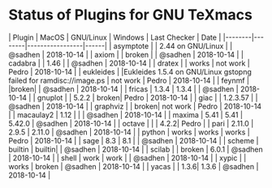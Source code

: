 # Status of Plugins for GNU TeXmacs

| Plugin | MacOS | GNU/Linux | Windows | Last Checker | Date |
|--------|--------|-----------------|------|
| asymptote | | 2.44 on GNU/Linux |  | @sadhen | 2018-10-14 |
| axiom  |  | broken |   | @sadhen         | 2018-10-14 |
| cadabra |  | 1.46  | | @sadhen | 2018-10-14 |
| dratex | | works | not work | Pedro | 2018-10-14 |
| eukleides | |Eukleides 1.5.4 on GNU/Linux gstopng failed for ramdisc://image.ps | not work | Pedro | 2018-10-14 |
| feynmf | |broken| | @sadhen | 2018-10-14 |
| fricas | 1.3.4 | 1.3.4 | | @sadhen         | 2018-10-14 |
| gnuplot | | 5.2.2 | broken| Pedro | 2018-10-14 |
| giac | | 1.2.3.57 | | @sadhen | 2018-10-14 |
| graphviz | | broken| not work | Pedro | 2018-10-14 |
| macaulay2 | 1.12 | | | @sadhen        | 2018-10-14 |
| maxima    | 5.41 | 5.41 | 5.42.0 | @sadhen        | 2018-10-14 |
| octave    |  | | 4.2.2| Pedro |
| pari      | 2.11.0 | 2.9.5 | 2.11.0 | @sadhen        | 2018-10-14 |
| python | works | works | works | Pedro | 2018-10-14 |
| sage  | 8.3 | 8.1 | | @sadhen | 2018-10-14 |
| scheme | builtin | builtin| | @sadhen | 2018-10-14 |
| scilab | | broken | 6.0.1 | @sadhen | 2018-10-14 |
| shell | work | work | | @sadhen | 2018-10-14 |
| xypic | | works | broken | @sadhen | 2018-10-14 |
| yacas | | 1.3.6|  1.3.6 | @sadhen        | 2018-10-14 |

